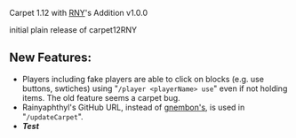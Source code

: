Carpet 1.12 with [RNY](https://github.com/Rainyaphthyl)'s Addition v1.0.0

initial plain release of carpet12RNY

## New Features:
- Players including fake players are able to click on blocks (e.g. use buttons, swtiches) using "`/player <playerName> use`" even if not holding items. The old feature seems a carpet bug.
- Rainyaphthyl's GitHub URL, instead of [gnembon's](https://github.com/gnembon/carpetmod112), is used in "`/updateCarpet`".
- **_Test_**